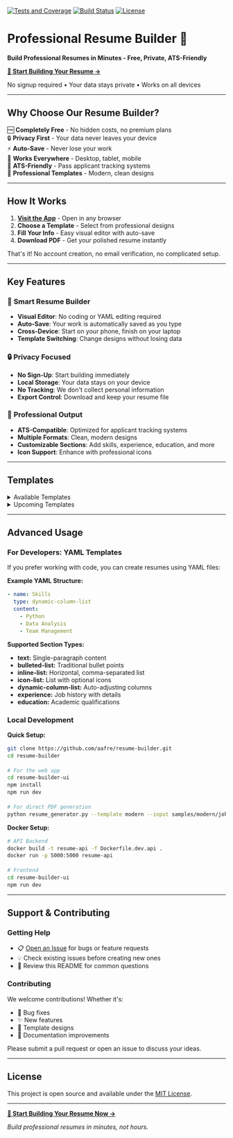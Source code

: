 [![Tests and Coverage](https://github.com/aafre/resume-builder/actions/workflows/test-frontend.yml/badge.svg)](https://github.com/aafre/resume-builder/actions/workflows/test-frontend.yml)
[![Build Status](https://img.shields.io/github/actions/workflow/status/aafre/resume-builder/test-frontend.yml?branch=main)](https://github.com/aafre/resume-builder/actions)
[![License](https://img.shields.io/github/license/aafre/resume-builder.svg)](LICENSE)

# Professional Resume Builder 📝
**Build Professional Resumes in Minutes - Free, Private, ATS-Friendly**

**[🔗 Start Building Your Resume →](https://easyfreeresume.com)**

No signup required • Your data stays private • Works on all devices

---

## Why Choose Our Resume Builder?

🆓 **Completely Free** - No hidden costs, no premium plans  
🔒 **Privacy First** - Your data never leaves your device  
⚡ **Auto-Save** - Never lose your work  
📱 **Works Everywhere** - Desktop, tablet, mobile  
🎯 **ATS-Friendly** - Pass applicant tracking systems  
🎨 **Professional Templates** - Modern, clean designs  

---

## How It Works

1. **[Visit the App](https://easyfreeresume.com)** - Open in any browser
2. **Choose a Template** - Select from professional designs
3. **Fill Your Info** - Easy visual editor with auto-save
4. **Download PDF** - Get your polished resume instantly

That's it! No account creation, no email verification, no complicated setup.

---

## Key Features

### 🎯 **Smart Resume Builder**
- **Visual Editor**: No coding or YAML editing required
- **Auto-Save**: Your work is automatically saved as you type
- **Cross-Device**: Start on your phone, finish on your laptop
- **Template Switching**: Change designs without losing data

### 🔒 **Privacy Focused**
- **No Sign-Up**: Start building immediately
- **Local Storage**: Your data stays on your device
- **No Tracking**: We don't collect personal information
- **Export Control**: Download and keep your resume file

### 📝 **Professional Output**
- **ATS-Compatible**: Optimized for applicant tracking systems
- **Multiple Formats**: Clean, modern designs
- **Customizable Sections**: Add skills, experience, education, and more
- **Icon Support**: Enhance with professional icons

---

## Templates

<details>
  <summary>Available Templates</summary>

**Modern (No Icons)**  
YAML: `samples/modern/john_doe_no_icon.yml`  
![Modern No Icons](docs/templates/modern-no-icons.png)

**Modern (With Icons)**  
YAML: `samples/modern/john_doe.yml`  
![Modern With Icons](docs/templates/modern-with-icons.png)
</details>

<details>
  <summary>Upcoming Templates</summary>

**Minimalist (Work in Progress)**  
![Minimalist](docs/templates/classic-no-icon.png)

**Creative (Planned)**  
YAML: `samples/creative_sample.yml` *(Coming Soon)*
</details>

---

## Advanced Usage

### For Developers: YAML Templates

If you prefer working with code, you can create resumes using YAML files:

**Example YAML Structure:**
```yaml
- name: Skills
  type: dynamic-column-list
  content:
    - Python
    - Data Analysis
    - Team Management
```

**Supported Section Types:**
- **text:** Single-paragraph content
- **bulleted-list:** Traditional bullet points
- **inline-list:** Horizontal, comma-separated list
- **icon-list:** List with optional icons
- **dynamic-column-list:** Auto-adjusting columns
- **experience:** Job history with details
- **education:** Academic qualifications

### Local Development

**Quick Setup:**
```bash
git clone https://github.com/aafre/resume-builder.git
cd resume-builder

# For the web app
cd resume-builder-ui
npm install
npm run dev

# For direct PDF generation
python resume_generator.py --template modern --input samples/modern/john_doe.yml --output output/resume.pdf
```

**Docker Setup:**
```bash
# API Backend
docker build -t resume-api -f Dockerfile.dev.api .
docker run -p 5000:5000 resume-api

# Frontend
cd resume-builder-ui
npm run dev
```

---

## Support & Contributing

### Getting Help
- 📋 [Open an Issue](https://github.com/aafre/resume-builder/issues) for bugs or feature requests
- 💡 Check existing issues before creating new ones
- 📖 Review this README for common questions

### Contributing
We welcome contributions! Whether it's:
- 🐛 Bug fixes
- ✨ New features  
- 🎨 Template designs
- 📝 Documentation improvements

Please submit a pull request or open an issue to discuss your ideas.

---

## License

This project is open source and available under the [MIT License](LICENSE).

---

**[🚀 Start Building Your Resume Now →](https://easyfreeresume.com)**

*Build professional resumes in minutes, not hours.*